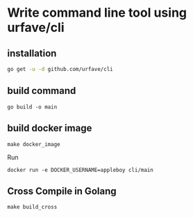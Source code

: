 # Write command line tool using urfave/cli

## installation

```sh
go get -u -d github.com/urfave/cli
```

## build command

```
go build -o main 
```

## build docker image

```
make docker_image
```

Run

```
docker run -e DOCKER_USERNAME=appleboy cli/main
```

## Cross Compile in Golang

```
make build_cross
```

